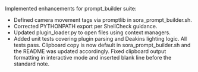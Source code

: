 Implemented enhancements for prompt_builder suite:
- Defined camera movement tags via promptlib in sora_prompt_builder.sh.
- Corrected PYTHONPATH export per ShellCheck guidance.
- Updated plugin_loader.py to open files using context managers.
- Added unit tests covering plugin parsing and Deakins lighting logic.
All tests pass.
Clipboard copy is now default in sora_prompt_builder.sh and the README was updated accordingly.
Fixed clipboard output formatting in interactive mode and inserted blank line before the standard note.
